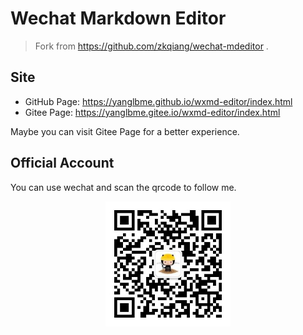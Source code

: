 # Wechat Markdown Editor
> Fork from https://github.com/zkqiang/wechat-mdeditor .

## Site
- GitHub Page: https://yanglbme.github.io/wxmd-editor/index.html
- Gitee Page: https://yanglbme.gitee.io/wxmd-editor/index.html

Maybe you can visit Gitee Page for a better experience.

## Official Account
You can use wechat and scan the qrcode to follow me.

<div style="text-align:center;">
  <img src="./assets/images/qrcode.jpg" width="200px;"/>
</div>